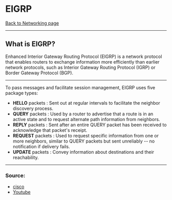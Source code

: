 # EIGRP
[Back to Networking page](../index.md)

---

## What is EIGRP?
Enhanced Interior Gateway Routing Protocol (EIGRP) is a network protocol that enables routers to exchange information more efficiently than earlier network protocols, such as Interior Gateway Routing Protocol (IGRP) or Border Gateway Protocol (BGP).
- --
To pass messages and facilitate session management, EIGRP uses five package types:

- **HELLO** packets : Sent out at regular intervals to facilitate the neighbor discovery process.
- **QUERY** packets : Used by a router to advertise that a route is in an active state and to request alternate path information from neighbors.
- **REPLY** packets : Sent after an entire QUERY packet has been received to acknowledge that packet's receipt.
- **REQUEST** packets : Used to request specific information from one or more neighbors, similar to QUERY packets but sent unreliably -- no notification if delivery fails.
- **UPDATE** packets : Convey information about destinations and their reachability.

---

### Source:
- [cisco](https://www.cisco.com/c/en/us/support/docs/ip/enhanced-interior-gateway-routing-protocol-eigrp/16406-eigrp-toc.html)
- [Youtube](https://youtu.be/QyymlFWDEgM)